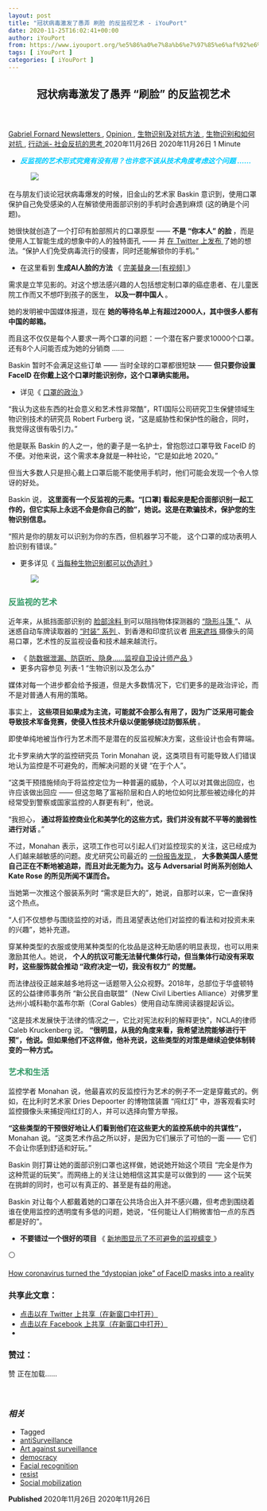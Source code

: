 ```yaml
---
layout: post
title: "冠状病毒激发了愚弄 刷脸 的反监视艺术 - iYouPort"
date: 2020-11-25T16:02:41+00:00
author: iYouPort
from: https://www.iyouport.org/%e5%86%a0%e7%8a%b6%e7%97%85%e6%af%92%e6%bf%80%e5%8f%91%e4%ba%86%e6%84%9a%e5%bc%84-%e5%88%b7%e8%84%b8-%e7%9a%84%e5%8f%8d%e7%9b%91%e8%a7%86%e8%89%ba%e6%9c%af/
tags: [ iYouPort ]
categories: [ iYouPort ]
---
```


<article class="post-15240 post type-post status-publish format-standard has-post-thumbnail hentry category-newsletters category-opinion category-91 category-92 category-33 tag-antisurveillance tag-art-against-surveillance tag-democracy tag-facial-recognition tag-resist tag-social-mobilization" id="post-15240">
 <header class="entry-header">
  <h1 class="entry-title">
   冠状病毒激发了愚弄 “刷脸” 的反监视艺术
  </h1>
 </header>
 <div class="entry-meta">
  <span class="byline">
   <a href="https://www.iyouport.org/author/gabrielfornard/" rel="author" title="由Gabriel Fornard发布">
    Gabriel Fornard
   </a>
  </span>
  <span class="cat-links">
   <a href="https://www.iyouport.org/category/newsletters/" rel="category tag">
    Newsletters
   </a>
   ,
   <a href="https://www.iyouport.org/category/opinion/" rel="category tag">
    Opinion
   </a>
   ,
   <a href="https://www.iyouport.org/category/%e7%94%9f%e7%89%a9%e8%af%86%e5%88%ab%e5%8f%8a%e5%af%b9%e6%8a%97%e6%96%b9%e6%b3%95/" rel="category tag">
    生物识别及对抗方法
   </a>
   ,
   <a href="https://www.iyouport.org/category/%e7%94%9f%e7%89%a9%e8%af%86%e5%88%ab/" rel="category tag">
    生物识别和如何对抗
   </a>
   ,
   <a href="https://www.iyouport.org/category/%e8%a1%8c%e5%8a%a8%e6%b4%be-%e7%a4%be%e4%bc%9a%e5%8f%8d%e6%8a%97%e7%9a%84%e6%80%9d%e8%80%83/" rel="category tag">
    行动派- 社会反抗的思考
   </a>
  </span>
  <span class="published-on">
   <time class="entry-date published" datetime="2020-11-26T00:02:41+08:00">
    2020年11月26日
   </time>
   <time class="updated" datetime="2020-11-26T00:02:12+08:00">
    2020年11月26日
   </time>
  </span>
  <span class="word-count">
   1 Minute
  </span>
 </div>
 <div class="entry-content">
  <ul>
   <li class="graf graf--p">
    <span style="color: #00ccff;">
     <em>
      <strong>
       反监视的艺术形式究竟有没有用？也许您不该从技术角度考虑这个问题 ……
      </strong>
     </em>
    </span>
   </li>
  </ul>
  <figure class="graf graf--figure">
   <img class="graf-image aligncenter jetpack-lazy-image" data-height="1462" data-image-id="0*sZQifpeto4d3stBo.jpg" data-lazy-src="https://i0.wp.com/cdn-images-1.medium.com/max/1067/0*sZQifpeto4d3stBo.jpg?w=1100&amp;is-pending-load=1#038;ssl=1" data-recalc-dims="1" data-width="2600" src="https://i0.wp.com/cdn-images-1.medium.com/max/1067/0*sZQifpeto4d3stBo.jpg?w=1100&amp;ssl=1" srcset="data:image/gif;base64,R0lGODlhAQABAIAAAAAAAP///yH5BAEAAAAALAAAAAABAAEAAAIBRAA7"/>
   <noscript>
    <img class="graf-image aligncenter" data-height="1462" data-image-id="0*sZQifpeto4d3stBo.jpg" data-recalc-dims="1" data-width="2600" src="https://i0.wp.com/cdn-images-1.medium.com/max/1067/0*sZQifpeto4d3stBo.jpg?w=1100&amp;ssl=1"/>
   </noscript>
  </figure>
  <p class="graf graf--p">
   在与朋友们谈论冠状病毒爆发的时候，旧金山的艺术家 Baskin 意识到，使用口罩保护自己免受感染的人在解锁使用面部识别的手机时会遇到麻烦 (这的确是个问题)。
  </p>
  <p class="graf graf--p">
   她很快就创造了一个打印有脸部照片的口罩原型 ——
   <strong class="markup--strong markup--p-strong">
    不是 “你本人” 的脸
   </strong>
   ，而是使用人工智能生成的想象中的人的独特面孔 —— 并
   <a class="markup--anchor markup--p-anchor" data-href="https://twitter.com/djbaskin/status/1228798382598000640" href="https://twitter.com/djbaskin/status/1228798382598000640" rel="noopener noreferrer" target="_blank">
    在 Twitter 上发布
   </a>
   了她的想法。“保护人们免受病毒流行的侵害，同时还能解锁你的手机。”
  </p>
  <ul class="postList">
   <li class="graf graf--li">
    在这里看到
    <strong class="markup--strong markup--li-strong">
     生成AI人脸的方法
    </strong>
    《
    <a class="markup--anchor markup--li-anchor" data-href="https://www.iyouport.org/%e5%ae%8c%e7%be%8e%e6%9b%bf%e8%ba%ab-video/" href="https://www.iyouport.org/%e5%ae%8c%e7%be%8e%e6%9b%bf%e8%ba%ab-video/" rel="noopener noreferrer" target="_blank">
     完美替身 — [有视频]
    </a>
    》
   </li>
  </ul>
  <p class="graf graf--p">
   需求是立竿见影的。对这个想法感兴趣的人包括想定制口罩的癌症患者、在儿童医院工作而又不想吓到孩子的医生，
   <strong class="markup--strong markup--p-strong">
    以及一群中国人
   </strong>
   。
  </p>
  <p class="graf graf--p">
   她的发明被中国媒体报道，现在
   <strong class="markup--strong markup--p-strong">
    她的等待名单上有超过2000人，其中很多人都有中国的邮箱。
   </strong>
  </p>
  <p class="graf graf--p">
   而且这不仅仅是每个人要求一两个口罩的问题：一个潜在客户要求10000个口罩。还有8个人问能否成为她的分销商 ……
  </p>
  <p class="graf graf--p">
   Baskin 暂时不会满足这些订单 —— 当时全球的口罩都很短缺 ——
   <strong class="markup--strong markup--p-strong">
    但只要你设置 FaceID 在你戴上这个口罩时能识别你，这个口罩确实能用。
   </strong>
  </p>
  <ul class="postList">
   <li class="graf graf--li">
    详见《
    <a class="markup--anchor markup--li-anchor" data-href="https://www.iyouport.org/%e5%8f%a3%e7%bd%a9%e7%9a%84%e6%94%bf%e6%b2%bb/" href="https://www.iyouport.org/%e5%8f%a3%e7%bd%a9%e7%9a%84%e6%94%bf%e6%b2%bb/" rel="noopener noreferrer" target="_blank">
     口罩的政治
    </a>
    》
   </li>
  </ul>
  <p class="graf graf--p graf--startsWithDoubleQuote">
   “我认为这些东西的社会意义和艺术性非常酷”，RTI国际公司研究卫生保健领域生物识别技术的研究员 Robert Furberg 说，“这是威胁性和保护性的融合，同时，我觉得这很有吸引力。”
  </p>
  <p class="graf graf--p">
   他是联系 Baskin 的人之一，他的妻子是一名护士，曾抱怨过口罩导致 FaceID 的不便。对他来说，这个需求本身就是一种社论，“它是如此地 2020。”
  </p>
  <p class="graf graf--p">
   但当大多数人只是担心戴上口罩后能不能使用手机时，他们可能会发现一个令人惊讶的好处。
  </p>
  <p class="graf graf--p">
   Baskin 说，
   <strong class="markup--strong markup--p-strong">
    这里面有一个反监视的元素。“[口罩] 看起来是配合面部识别一起工作的，但它实际上永远不会是你自己的脸”，她说。这是在欺骗技术，保护您的生物识别信息。
   </strong>
  </p>
  <p class="graf graf--p graf--startsWithDoubleQuote">
   “照片是你的朋友可以识别为你的东西，但机器学习不能， 这个口罩的成功表明人脸识别有错误。”
  </p>
  <ul class="postList">
   <li class="graf graf--li">
    更多详见《
    <a class="markup--anchor markup--li-anchor" data-href="https://www.iyouport.org/%e5%bd%93%e6%af%8f%e7%a7%8d%e7%94%9f%e7%89%a9%e8%af%86%e5%88%ab%e9%83%bd%e5%8f%af%e4%bb%a5%e4%bc%aa%e9%80%a0%e6%97%b6/" href="https://www.iyouport.org/%e5%bd%93%e6%af%8f%e7%a7%8d%e7%94%9f%e7%89%a9%e8%af%86%e5%88%ab%e9%83%bd%e5%8f%af%e4%bb%a5%e4%bc%aa%e9%80%a0%e6%97%b6/" rel="noopener noreferrer" target="_blank">
     当每种生物识别都可以伪造时
    </a>
    》
   </li>
  </ul>
  <figure class="graf graf--figure">
   <img class="graf-image aligncenter jetpack-lazy-image" data-height="393" data-image-id="0*U7Cl3vMJMEpASMQh" data-lazy-src="https://cdn-images-1.medium.com/max/1067/0*U7Cl3vMJMEpASMQh?is-pending-load=1" data-width="700" src="https://cdn-images-1.medium.com/max/1067/0*U7Cl3vMJMEpASMQh" srcset="data:image/gif;base64,R0lGODlhAQABAIAAAAAAAP///yH5BAEAAAAALAAAAAABAAEAAAIBRAA7"/>
   <noscript>
    <img class="graf-image aligncenter" data-height="393" data-image-id="0*U7Cl3vMJMEpASMQh" data-width="700" src="https://cdn-images-1.medium.com/max/1067/0*U7Cl3vMJMEpASMQh"/>
   </noscript>
  </figure>
  <h3 class="graf graf--p">
   <span style="color: #339966;">
    <strong class="markup--strong markup--p-strong">
     反监视的艺术
    </strong>
   </span>
  </h3>
  <p class="graf graf--p">
   近年来，从抵挡面部识别的
   <a class="markup--anchor markup--p-anchor" data-href="https://www.iyouport.org/%E8%AE%A9%E9%9D%A2%E9%83%A8%E8%AF%86%E5%88%AB%E5%A4%B1%E6%95%88%E7%9A%84%E6%80%9D%E8%80%83%E6%96%B9%E5%BC%8F/" href="https://www.iyouport.org/%E8%AE%A9%E9%9D%A2%E9%83%A8%E8%AF%86%E5%88%AB%E5%A4%B1%E6%95%88%E7%9A%84%E6%80%9D%E8%80%83%E6%96%B9%E5%BC%8F/" rel="noopener noreferrer" target="_blank">
    脸部涂料
   </a>
   到可以阻挡物体探测器的
   <a class="markup--anchor markup--p-anchor" data-href="https://www.iyouport.org/%e5%a6%82%e4%bd%95%e9%98%b2%e6%ad%a2%e8%a2%ab%e6%97%a0%e4%ba%ba%e6%9c%ba%e7%9b%91%e6%8e%a7%ef%bc%9f%ef%bc%88%e7%83%ad%e6%88%90%e5%83%8f%e7%9b%91%e6%8e%a7%e7%9a%84%e6%8a%b5%e5%88%b6%e6%96%b9%e6%b3%95/" href="https://www.iyouport.org/%e5%a6%82%e4%bd%95%e9%98%b2%e6%ad%a2%e8%a2%ab%e6%97%a0%e4%ba%ba%e6%9c%ba%e7%9b%91%e6%8e%a7%ef%bc%9f%ef%bc%88%e7%83%ad%e6%88%90%e5%83%8f%e7%9b%91%e6%8e%a7%e7%9a%84%e6%8a%b5%e5%88%b6%e6%96%b9%e6%b3%95/" rel="noopener noreferrer" target="_blank">
    “隐形斗篷
   </a>
   ”、从迷惑自动车牌读取器的
   <a class="markup--anchor markup--p-anchor" data-href="https://www.iyouport.org/%e5%a6%82%e4%bd%95%e6%84%9a%e5%bc%84%e8%87%aa%e5%8a%a8%e8%bd%a6%e7%89%8c%e9%98%85%e8%af%bb%e5%99%a8%ef%bc%9f/" href="https://www.iyouport.org/%e5%a6%82%e4%bd%95%e6%84%9a%e5%bc%84%e8%87%aa%e5%8a%a8%e8%bd%a6%e7%89%8c%e9%98%85%e8%af%bb%e5%99%a8%ef%bc%9f/" rel="noopener noreferrer" target="_blank">
    “时装” 系列
   </a>
   、到香港和印度抗议者
   <a class="markup--anchor markup--p-anchor" data-href="https://www.iyouport.org/%e9%81%ae%e4%bd%8f%e8%84%b8%e9%83%a8%e6%88%90%e4%b8%ba%e5%bd%93%e4%bb%8a%e6%8a%97%e8%ae%ae%e8%80%85%e7%9a%84%e9%a6%96%e8%a6%81%e7%9b%ae%e6%a0%87/" href="https://www.iyouport.org/%e9%81%ae%e4%bd%8f%e8%84%b8%e9%83%a8%e6%88%90%e4%b8%ba%e5%bd%93%e4%bb%8a%e6%8a%97%e8%ae%ae%e8%80%85%e7%9a%84%e9%a6%96%e8%a6%81%e7%9b%ae%e6%a0%87/" rel="noopener noreferrer" target="_blank">
    用来遮挡
   </a>
   摄像头的简易口罩，艺术性的反监视设备和技术越来越流行。
  </p>
  <ul class="postList">
   <li class="graf graf--li">
    《
    <a class="markup--anchor markup--li-anchor" data-href="https://www.iyouport.org/%e9%98%b2%e6%95%b0%e6%8d%ae%e6%b3%84%e6%bc%8f%e3%80%81%e9%98%b2%e7%aa%83%e5%90%ac%e3%80%81%e9%9a%90%e8%ba%ab%e7%9b%91%e8%a7%86%e8%87%aa%e5%8d%ab%e8%ae%be%e8%ae%a1%e5%b8%88%e4%ba%a7/" href="https://www.iyouport.org/%e9%98%b2%e6%95%b0%e6%8d%ae%e6%b3%84%e6%bc%8f%e3%80%81%e9%98%b2%e7%aa%83%e5%90%ac%e3%80%81%e9%9a%90%e8%ba%ab%e7%9b%91%e8%a7%86%e8%87%aa%e5%8d%ab%e8%ae%be%e8%ae%a1%e5%b8%88%e4%ba%a7/" rel="noopener noreferrer" target="_blank">
     防数据泄漏、防窃听、隐身……监视自卫设计师产品
    </a>
    》
   </li>
   <li class="graf graf--li">
    更多内容参见 列表-1 “生物识别以及怎么办”
   </li>
  </ul>
  <p class="graf graf--p">
   媒体对每一个进步都会给予报道，但是大多数情况下，它们更多的是政治评论，而不是对普通人有用的策略。
  </p>
  <p class="graf graf--p">
   事实上，
   <strong class="markup--strong markup--p-strong">
    这些项目如果成为主流，可能就不会那么有用了，因为广泛采用可能会导致技术军备竞赛，使侵入性技术升级以便能够绕过防御系统
   </strong>
   。
  </p>
  <p class="graf graf--p">
   即使单纯地被当作行为艺术而不是潜在的反监视解决方案，这些设计也会有弊端。
  </p>
  <p class="graf graf--p">
   北卡罗来纳大学的监控研究员 Torin Monahan 说，这类项目有可能导致人们错误地认为监控是不可避免的，而解决问题的关键 “在于个人”。
  </p>
  <p class="graf graf--p graf--startsWithDoubleQuote">
   “这类干预措施倾向于将监控定位为一种普遍的威胁，个人可以对其做出回应，也许应该做出回应 —— 但这忽略了富裕阶层和白人的地位如何比那些被边缘化的并经常受到警察或国家监控的人群更有利”，他说。
  </p>
  <p class="graf graf--p graf--startsWithDoubleQuote">
   “我担心，
   <strong class="markup--strong markup--p-strong">
    通过将监控商业化和美学化的这些方式，我们并没有就不平等的脆弱性进行对话
   </strong>
   。”
  </p>
  <p class="graf graf--p">
   不过，Monahan 表示，这项工作也可以引起人们对监控现实的关注，这已经成为人们越来越敏感的问题。皮尤研究公司最近的
   <a class="markup--anchor markup--p-anchor" data-href="https://www.technologyreview.com/f/614720/privacy-pew-research-data-collection-big-tech-facebook-google-apple/" href="https://www.technologyreview.com/f/614720/privacy-pew-research-data-collection-big-tech-facebook-google-apple/" rel="noopener noreferrer" target="_blank">
    一份报告发现
   </a>
   ，
   <strong class="markup--strong markup--p-strong">
    大多数美国人感觉自己正在不断地被追踪，而且对此无能为力。这与 Adversarial 时尚系列创始人 Kate Rose 的所见所闻不谋而合。
   </strong>
  </p>
  <p class="graf graf--p">
   当她第一次推这个服装系列时 “需求是巨大的”，她说，自那时以来，它一直保持这个热点。
  </p>
  <p class="graf graf--p graf--startsWithDoubleQuote">
   “人们不仅想参与围绕监控的对话，而且渴望表达他们对监控的看法和对投资未来的兴趣”，她补充道。
  </p>
  <p class="graf graf--p">
   穿某种类型的衣服或使用某种类型的化妆品是这种无助感的明显表现，也可以用来激励其他人。她说，
   <strong class="markup--strong markup--p-strong">
    个人的抗议可能无法替代集体行动，但当集体行动没有采取时，这些服饰就会推动 “政府决定一切，我没有权力” 的觉醒。
   </strong>
  </p>
  <p class="graf graf--p">
   而法律战役正越来越多地将这一话题带入公众视野。2018年，总部位于华盛顿特区的公益律师事务所 “新公民自由联盟”（New Civil Liberties Alliance）对佛罗里达州小城科勒尔盖布尔斯（Coral Gables）使用自动车牌阅读器提起诉讼。
  </p>
  <p class="graf graf--p graf--startsWithDoubleQuote">
   “这是技术发展快于法律的情况之一，它比对宪法权利的解释更快”，NCLA的律师 Caleb Kruckenberg 说。
   <strong class="markup--strong markup--p-strong">
    “很明显，从我的角度来看，我希望法院能够进行干预”，他说。但如果他们不这样做，他补充说，这些类型的对策是继续迫使体制转变的一种方式。
   </strong>
  </p>
  <h3 class="graf graf--p">
   <span style="color: #339966;">
    <strong class="markup--strong markup--p-strong">
     艺术和生活
    </strong>
   </span>
  </h3>
  <p class="graf graf--p">
   监控学者 Monahan 说，他最喜欢的反监控行为艺术的例子不一定是穿戴式的。例如，在比利时艺术家 Dries Depoorter 的博物馆装置 “闯红灯” 中，游客观看实时监控摄像头来捕捉闯红灯的人，并可以选择向警方举报。
  </p>
  <p class="graf graf--p graf--startsWithDoubleQuote">
   <strong class="markup--strong markup--p-strong">
    “这些类型的干预很好地让人们看到他们在这些更大的监控系统中的共谋性”，
   </strong>
   Monahan 说。“这类艺术作品之所以好，是因为它们展示了可怕的一面 —— 它们不会让你感到舒适和好玩。”
  </p>
  <p class="graf graf--p">
   Baskin 则打算让她的面部识别口罩也这样做，她说她开始这个项目 “完全是作为这种荒诞的玩笑”。而网络上的关注让她相信这其实是可以做到的 —— 这个玩笑在挑衅的同时，也可以有真正的、甚至是有益的用途。
  </p>
  <p class="graf graf--p">
   Baskin 对让每个人都戴着她的口罩在公共场合出入并不感兴趣，但考虑到围绕着谁在使用监控的透明度有多低的问题，她说，“任何能让人们稍微害怕一点的东西都是好的”。
  </p>
  <ul class="postList">
   <li class="graf graf--li">
    <strong class="markup--strong markup--li-strong">
     不要错过一个很好的项目
    </strong>
    《
    <a class="markup--anchor markup--li-anchor" data-href="https://www.iyouport.org/%e6%96%b0%e5%9c%b0%e5%9b%be%e6%98%be%e7%a4%ba%e4%ba%86%e4%b8%8d%e5%8f%af%e9%81%bf%e5%85%8d%e7%9a%84%e7%9b%91%e8%a7%86%e8%a0%95%e5%8f%98/" href="https://www.iyouport.org/%e6%96%b0%e5%9c%b0%e5%9b%be%e6%98%be%e7%a4%ba%e4%ba%86%e4%b8%8d%e5%8f%af%e9%81%bf%e5%85%8d%e7%9a%84%e7%9b%91%e8%a7%86%e8%a0%95%e5%8f%98/" rel="noopener noreferrer" target="_blank">
     新地图显示了不可避免的监视蠕变
    </a>
    》
   </li>
  </ul>
  <p class="graf graf--p">
   ⚪️
  </p>
  <p class="graf graf--p">
   <a class="markup--anchor markup--p-anchor" data-href="https://www.technologyreview.com/2020/02/29/905599/how-coronavirus-turned-the-dystopian-joke-of-faceid-masks-into-a-reality/" href="https://www.technologyreview.com/2020/02/29/905599/how-coronavirus-turned-the-dystopian-joke-of-faceid-masks-into-a-reality/" rel="noopener noreferrer" target="_blank">
    How coronavirus turned the “dystopian joke” of FaceID masks into a reality
   </a>
  </p>
  <div id="atatags-1611829871-5fe732d60d178">
  </div>
  <div class="sharedaddy sd-sharing-enabled">
   <div class="robots-nocontent sd-block sd-social sd-social-icon sd-sharing">
    <h3 class="sd-title">
     共享此文章：
    </h3>
    <div class="sd-content">
     <ul>
      <li class="share-twitter">
       <a class="share-twitter sd-button share-icon no-text" data-shared="sharing-twitter-15240" href="https://www.iyouport.org/%e5%86%a0%e7%8a%b6%e7%97%85%e6%af%92%e6%bf%80%e5%8f%91%e4%ba%86%e6%84%9a%e5%bc%84-%e5%88%b7%e8%84%b8-%e7%9a%84%e5%8f%8d%e7%9b%91%e8%a7%86%e8%89%ba%e6%9c%af/?share=twitter" rel="nofollow noopener noreferrer" target="_blank" title="点击以在 Twitter 上共享">
        <span>
        </span>
        <span class="sharing-screen-reader-text">
         点击以在 Twitter 上共享（在新窗口中打开）
        </span>
       </a>
      </li>
      <li class="share-facebook">
       <a class="share-facebook sd-button share-icon no-text" data-shared="sharing-facebook-15240" href="https://www.iyouport.org/%e5%86%a0%e7%8a%b6%e7%97%85%e6%af%92%e6%bf%80%e5%8f%91%e4%ba%86%e6%84%9a%e5%bc%84-%e5%88%b7%e8%84%b8-%e7%9a%84%e5%8f%8d%e7%9b%91%e8%a7%86%e8%89%ba%e6%9c%af/?share=facebook" rel="nofollow noopener noreferrer" target="_blank" title="点击以在 Facebook 上共享">
        <span>
        </span>
        <span class="sharing-screen-reader-text">
         点击以在 Facebook 上共享（在新窗口中打开）
        </span>
       </a>
      </li>
      <li class="share-end">
      </li>
     </ul>
    </div>
   </div>
  </div>
  <div class="sharedaddy sd-block sd-like jetpack-likes-widget-wrapper jetpack-likes-widget-unloaded" data-name="like-post-frame-161182987-15240-5fe732d60db06" data-src="https://widgets.wp.com/likes/#blog_id=161182987&amp;post_id=15240&amp;origin=www.iyouport.org&amp;obj_id=161182987-15240-5fe732d60db06" id="like-post-wrapper-161182987-15240-5fe732d60db06">
   <h3 class="sd-title">
    赞过：
   </h3>
   <div class="likes-widget-placeholder post-likes-widget-placeholder" style="height: 55px;">
    <span class="button">
     <span>
      赞
     </span>
    </span>
    <span class="loading">
     正在加载……
    </span>
   </div>
   <span class="sd-text-color">
   </span>
   <a class="sd-link-color">
   </a>
  </div>
  <div class="jp-relatedposts" id="jp-relatedposts">
   <h3 class="jp-relatedposts-headline">
    <em>
     相关
    </em>
   </h3>
  </div>
 </div>
 <div class="entry-footer">
  <ul class="post-tags light-text">
   <li>
    Tagged
   </li>
   <li>
    <a href="https://www.iyouport.org/tag/antisurveillance/" rel="tag">
     antiSurveillance
    </a>
   </li>
   <li>
    <a href="https://www.iyouport.org/tag/art-against-surveillance/" rel="tag">
     Art against surveillance
    </a>
   </li>
   <li>
    <a href="https://www.iyouport.org/tag/democracy/" rel="tag">
     democracy
    </a>
   </li>
   <li>
    <a href="https://www.iyouport.org/tag/facial-recognition/" rel="tag">
     Facial recognition
    </a>
   </li>
   <li>
    <a href="https://www.iyouport.org/tag/resist/" rel="tag">
     resist
    </a>
   </li>
   <li>
    <a href="https://www.iyouport.org/tag/social-mobilization/" rel="tag">
     Social mobilization
    </a>
   </li>
  </ul>
 </div>
 <div class="entry-author-wrapper">
  <div class="site-posted-on">
   <strong>
    Published
   </strong>
   <time class="entry-date published" datetime="2020-11-26T00:02:41+08:00">
    2020年11月26日
   </time>
   <time class="updated" datetime="2020-11-26T00:02:12+08:00">
    2020年11月26日
   </time>
  </div>
 </div>
</article>

